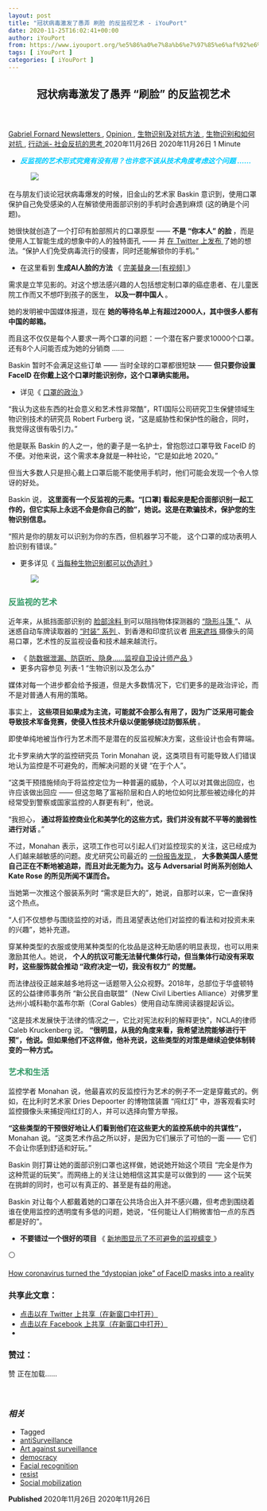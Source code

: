 ```yaml
---
layout: post
title: "冠状病毒激发了愚弄 刷脸 的反监视艺术 - iYouPort"
date: 2020-11-25T16:02:41+00:00
author: iYouPort
from: https://www.iyouport.org/%e5%86%a0%e7%8a%b6%e7%97%85%e6%af%92%e6%bf%80%e5%8f%91%e4%ba%86%e6%84%9a%e5%bc%84-%e5%88%b7%e8%84%b8-%e7%9a%84%e5%8f%8d%e7%9b%91%e8%a7%86%e8%89%ba%e6%9c%af/
tags: [ iYouPort ]
categories: [ iYouPort ]
---
```


<article class="post-15240 post type-post status-publish format-standard has-post-thumbnail hentry category-newsletters category-opinion category-91 category-92 category-33 tag-antisurveillance tag-art-against-surveillance tag-democracy tag-facial-recognition tag-resist tag-social-mobilization" id="post-15240">
 <header class="entry-header">
  <h1 class="entry-title">
   冠状病毒激发了愚弄 “刷脸” 的反监视艺术
  </h1>
 </header>
 <div class="entry-meta">
  <span class="byline">
   <a href="https://www.iyouport.org/author/gabrielfornard/" rel="author" title="由Gabriel Fornard发布">
    Gabriel Fornard
   </a>
  </span>
  <span class="cat-links">
   <a href="https://www.iyouport.org/category/newsletters/" rel="category tag">
    Newsletters
   </a>
   ,
   <a href="https://www.iyouport.org/category/opinion/" rel="category tag">
    Opinion
   </a>
   ,
   <a href="https://www.iyouport.org/category/%e7%94%9f%e7%89%a9%e8%af%86%e5%88%ab%e5%8f%8a%e5%af%b9%e6%8a%97%e6%96%b9%e6%b3%95/" rel="category tag">
    生物识别及对抗方法
   </a>
   ,
   <a href="https://www.iyouport.org/category/%e7%94%9f%e7%89%a9%e8%af%86%e5%88%ab/" rel="category tag">
    生物识别和如何对抗
   </a>
   ,
   <a href="https://www.iyouport.org/category/%e8%a1%8c%e5%8a%a8%e6%b4%be-%e7%a4%be%e4%bc%9a%e5%8f%8d%e6%8a%97%e7%9a%84%e6%80%9d%e8%80%83/" rel="category tag">
    行动派- 社会反抗的思考
   </a>
  </span>
  <span class="published-on">
   <time class="entry-date published" datetime="2020-11-26T00:02:41+08:00">
    2020年11月26日
   </time>
   <time class="updated" datetime="2020-11-26T00:02:12+08:00">
    2020年11月26日
   </time>
  </span>
  <span class="word-count">
   1 Minute
  </span>
 </div>
 <div class="entry-content">
  <ul>
   <li class="graf graf--p">
    <span style="color: #00ccff;">
     <em>
      <strong>
       反监视的艺术形式究竟有没有用？也许您不该从技术角度考虑这个问题 ……
      </strong>
     </em>
    </span>
   </li>
  </ul>
  <figure class="graf graf--figure">
   <img class="graf-image aligncenter jetpack-lazy-image" data-height="1462" data-image-id="0*sZQifpeto4d3stBo.jpg" data-lazy-src="https://i0.wp.com/cdn-images-1.medium.com/max/1067/0*sZQifpeto4d3stBo.jpg?w=1100&amp;is-pending-load=1#038;ssl=1" data-recalc-dims="1" data-width="2600" src="https://i0.wp.com/cdn-images-1.medium.com/max/1067/0*sZQifpeto4d3stBo.jpg?w=1100&amp;ssl=1" srcset="data:image/gif;base64,R0lGODlhAQABAIAAAAAAAP///yH5BAEAAAAALAAAAAABAAEAAAIBRAA7"/>
   <noscript>
    <img class="graf-image aligncenter" data-height="1462" data-image-id="0*sZQifpeto4d3stBo.jpg" data-recalc-dims="1" data-width="2600" src="https://i0.wp.com/cdn-images-1.medium.com/max/1067/0*sZQifpeto4d3stBo.jpg?w=1100&amp;ssl=1"/>
   </noscript>
  </figure>
  <p class="graf graf--p">
   在与朋友们谈论冠状病毒爆发的时候，旧金山的艺术家 Baskin 意识到，使用口罩保护自己免受感染的人在解锁使用面部识别的手机时会遇到麻烦 (这的确是个问题)。
  </p>
  <p class="graf graf--p">
   她很快就创造了一个打印有脸部照片的口罩原型 ——
   <strong class="markup--strong markup--p-strong">
    不是 “你本人” 的脸
   </strong>
   ，而是使用人工智能生成的想象中的人的独特面孔 —— 并
   <a class="markup--anchor markup--p-anchor" data-href="https://twitter.com/djbaskin/status/1228798382598000640" href="https://twitter.com/djbaskin/status/1228798382598000640" rel="noopener noreferrer" target="_blank">
    在 Twitter 上发布
   </a>
   了她的想法。“保护人们免受病毒流行的侵害，同时还能解锁你的手机。”
  </p>
  <ul class="postList">
   <li class="graf graf--li">
    在这里看到
    <strong class="markup--strong markup--li-strong">
     生成AI人脸的方法
    </strong>
    《
    <a class="markup--anchor markup--li-anchor" data-href="https://www.iyouport.org/%e5%ae%8c%e7%be%8e%e6%9b%bf%e8%ba%ab-video/" href="https://www.iyouport.org/%e5%ae%8c%e7%be%8e%e6%9b%bf%e8%ba%ab-video/" rel="noopener noreferrer" target="_blank">
     完美替身 — [有视频]
    </a>
    》
   </li>
  </ul>
  <p class="graf graf--p">
   需求是立竿见影的。对这个想法感兴趣的人包括想定制口罩的癌症患者、在儿童医院工作而又不想吓到孩子的医生，
   <strong class="markup--strong markup--p-strong">
    以及一群中国人
   </strong>
   。
  </p>
  <p class="graf graf--p">
   她的发明被中国媒体报道，现在
   <strong class="markup--strong markup--p-strong">
    她的等待名单上有超过2000人，其中很多人都有中国的邮箱。
   </strong>
  </p>
  <p class="graf graf--p">
   而且这不仅仅是每个人要求一两个口罩的问题：一个潜在客户要求10000个口罩。还有8个人问能否成为她的分销商 ……
  </p>
  <p class="graf graf--p">
   Baskin 暂时不会满足这些订单 —— 当时全球的口罩都很短缺 ——
   <strong class="markup--strong markup--p-strong">
    但只要你设置 FaceID 在你戴上这个口罩时能识别你，这个口罩确实能用。
   </strong>
  </p>
  <ul class="postList">
   <li class="graf graf--li">
    详见《
    <a class="markup--anchor markup--li-anchor" data-href="https://www.iyouport.org/%e5%8f%a3%e7%bd%a9%e7%9a%84%e6%94%bf%e6%b2%bb/" href="https://www.iyouport.org/%e5%8f%a3%e7%bd%a9%e7%9a%84%e6%94%bf%e6%b2%bb/" rel="noopener noreferrer" target="_blank">
     口罩的政治
    </a>
    》
   </li>
  </ul>
  <p class="graf graf--p graf--startsWithDoubleQuote">
   “我认为这些东西的社会意义和艺术性非常酷”，RTI国际公司研究卫生保健领域生物识别技术的研究员 Robert Furberg 说，“这是威胁性和保护性的融合，同时，我觉得这很有吸引力。”
  </p>
  <p class="graf graf--p">
   他是联系 Baskin 的人之一，他的妻子是一名护士，曾抱怨过口罩导致 FaceID 的不便。对他来说，这个需求本身就是一种社论，“它是如此地 2020。”
  </p>
  <p class="graf graf--p">
   但当大多数人只是担心戴上口罩后能不能使用手机时，他们可能会发现一个令人惊讶的好处。
  </p>
  <p class="graf graf--p">
   Baskin 说，
   <strong class="markup--strong markup--p-strong">
    这里面有一个反监视的元素。“[口罩] 看起来是配合面部识别一起工作的，但它实际上永远不会是你自己的脸”，她说。这是在欺骗技术，保护您的生物识别信息。
   </strong>
  </p>
  <p class="graf graf--p graf--startsWithDoubleQuote">
   “照片是你的朋友可以识别为你的东西，但机器学习不能， 这个口罩的成功表明人脸识别有错误。”
  </p>
  <ul class="postList">
   <li class="graf graf--li">
    更多详见《
    <a class="markup--anchor markup--li-anchor" data-href="https://www.iyouport.org/%e5%bd%93%e6%af%8f%e7%a7%8d%e7%94%9f%e7%89%a9%e8%af%86%e5%88%ab%e9%83%bd%e5%8f%af%e4%bb%a5%e4%bc%aa%e9%80%a0%e6%97%b6/" href="https://www.iyouport.org/%e5%bd%93%e6%af%8f%e7%a7%8d%e7%94%9f%e7%89%a9%e8%af%86%e5%88%ab%e9%83%bd%e5%8f%af%e4%bb%a5%e4%bc%aa%e9%80%a0%e6%97%b6/" rel="noopener noreferrer" target="_blank">
     当每种生物识别都可以伪造时
    </a>
    》
   </li>
  </ul>
  <figure class="graf graf--figure">
   <img class="graf-image aligncenter jetpack-lazy-image" data-height="393" data-image-id="0*U7Cl3vMJMEpASMQh" data-lazy-src="https://cdn-images-1.medium.com/max/1067/0*U7Cl3vMJMEpASMQh?is-pending-load=1" data-width="700" src="https://cdn-images-1.medium.com/max/1067/0*U7Cl3vMJMEpASMQh" srcset="data:image/gif;base64,R0lGODlhAQABAIAAAAAAAP///yH5BAEAAAAALAAAAAABAAEAAAIBRAA7"/>
   <noscript>
    <img class="graf-image aligncenter" data-height="393" data-image-id="0*U7Cl3vMJMEpASMQh" data-width="700" src="https://cdn-images-1.medium.com/max/1067/0*U7Cl3vMJMEpASMQh"/>
   </noscript>
  </figure>
  <h3 class="graf graf--p">
   <span style="color: #339966;">
    <strong class="markup--strong markup--p-strong">
     反监视的艺术
    </strong>
   </span>
  </h3>
  <p class="graf graf--p">
   近年来，从抵挡面部识别的
   <a class="markup--anchor markup--p-anchor" data-href="https://www.iyouport.org/%E8%AE%A9%E9%9D%A2%E9%83%A8%E8%AF%86%E5%88%AB%E5%A4%B1%E6%95%88%E7%9A%84%E6%80%9D%E8%80%83%E6%96%B9%E5%BC%8F/" href="https://www.iyouport.org/%E8%AE%A9%E9%9D%A2%E9%83%A8%E8%AF%86%E5%88%AB%E5%A4%B1%E6%95%88%E7%9A%84%E6%80%9D%E8%80%83%E6%96%B9%E5%BC%8F/" rel="noopener noreferrer" target="_blank">
    脸部涂料
   </a>
   到可以阻挡物体探测器的
   <a class="markup--anchor markup--p-anchor" data-href="https://www.iyouport.org/%e5%a6%82%e4%bd%95%e9%98%b2%e6%ad%a2%e8%a2%ab%e6%97%a0%e4%ba%ba%e6%9c%ba%e7%9b%91%e6%8e%a7%ef%bc%9f%ef%bc%88%e7%83%ad%e6%88%90%e5%83%8f%e7%9b%91%e6%8e%a7%e7%9a%84%e6%8a%b5%e5%88%b6%e6%96%b9%e6%b3%95/" href="https://www.iyouport.org/%e5%a6%82%e4%bd%95%e9%98%b2%e6%ad%a2%e8%a2%ab%e6%97%a0%e4%ba%ba%e6%9c%ba%e7%9b%91%e6%8e%a7%ef%bc%9f%ef%bc%88%e7%83%ad%e6%88%90%e5%83%8f%e7%9b%91%e6%8e%a7%e7%9a%84%e6%8a%b5%e5%88%b6%e6%96%b9%e6%b3%95/" rel="noopener noreferrer" target="_blank">
    “隐形斗篷
   </a>
   ”、从迷惑自动车牌读取器的
   <a class="markup--anchor markup--p-anchor" data-href="https://www.iyouport.org/%e5%a6%82%e4%bd%95%e6%84%9a%e5%bc%84%e8%87%aa%e5%8a%a8%e8%bd%a6%e7%89%8c%e9%98%85%e8%af%bb%e5%99%a8%ef%bc%9f/" href="https://www.iyouport.org/%e5%a6%82%e4%bd%95%e6%84%9a%e5%bc%84%e8%87%aa%e5%8a%a8%e8%bd%a6%e7%89%8c%e9%98%85%e8%af%bb%e5%99%a8%ef%bc%9f/" rel="noopener noreferrer" target="_blank">
    “时装” 系列
   </a>
   、到香港和印度抗议者
   <a class="markup--anchor markup--p-anchor" data-href="https://www.iyouport.org/%e9%81%ae%e4%bd%8f%e8%84%b8%e9%83%a8%e6%88%90%e4%b8%ba%e5%bd%93%e4%bb%8a%e6%8a%97%e8%ae%ae%e8%80%85%e7%9a%84%e9%a6%96%e8%a6%81%e7%9b%ae%e6%a0%87/" href="https://www.iyouport.org/%e9%81%ae%e4%bd%8f%e8%84%b8%e9%83%a8%e6%88%90%e4%b8%ba%e5%bd%93%e4%bb%8a%e6%8a%97%e8%ae%ae%e8%80%85%e7%9a%84%e9%a6%96%e8%a6%81%e7%9b%ae%e6%a0%87/" rel="noopener noreferrer" target="_blank">
    用来遮挡
   </a>
   摄像头的简易口罩，艺术性的反监视设备和技术越来越流行。
  </p>
  <ul class="postList">
   <li class="graf graf--li">
    《
    <a class="markup--anchor markup--li-anchor" data-href="https://www.iyouport.org/%e9%98%b2%e6%95%b0%e6%8d%ae%e6%b3%84%e6%bc%8f%e3%80%81%e9%98%b2%e7%aa%83%e5%90%ac%e3%80%81%e9%9a%90%e8%ba%ab%e7%9b%91%e8%a7%86%e8%87%aa%e5%8d%ab%e8%ae%be%e8%ae%a1%e5%b8%88%e4%ba%a7/" href="https://www.iyouport.org/%e9%98%b2%e6%95%b0%e6%8d%ae%e6%b3%84%e6%bc%8f%e3%80%81%e9%98%b2%e7%aa%83%e5%90%ac%e3%80%81%e9%9a%90%e8%ba%ab%e7%9b%91%e8%a7%86%e8%87%aa%e5%8d%ab%e8%ae%be%e8%ae%a1%e5%b8%88%e4%ba%a7/" rel="noopener noreferrer" target="_blank">
     防数据泄漏、防窃听、隐身……监视自卫设计师产品
    </a>
    》
   </li>
   <li class="graf graf--li">
    更多内容参见 列表-1 “生物识别以及怎么办”
   </li>
  </ul>
  <p class="graf graf--p">
   媒体对每一个进步都会给予报道，但是大多数情况下，它们更多的是政治评论，而不是对普通人有用的策略。
  </p>
  <p class="graf graf--p">
   事实上，
   <strong class="markup--strong markup--p-strong">
    这些项目如果成为主流，可能就不会那么有用了，因为广泛采用可能会导致技术军备竞赛，使侵入性技术升级以便能够绕过防御系统
   </strong>
   。
  </p>
  <p class="graf graf--p">
   即使单纯地被当作行为艺术而不是潜在的反监视解决方案，这些设计也会有弊端。
  </p>
  <p class="graf graf--p">
   北卡罗来纳大学的监控研究员 Torin Monahan 说，这类项目有可能导致人们错误地认为监控是不可避免的，而解决问题的关键 “在于个人”。
  </p>
  <p class="graf graf--p graf--startsWithDoubleQuote">
   “这类干预措施倾向于将监控定位为一种普遍的威胁，个人可以对其做出回应，也许应该做出回应 —— 但这忽略了富裕阶层和白人的地位如何比那些被边缘化的并经常受到警察或国家监控的人群更有利”，他说。
  </p>
  <p class="graf graf--p graf--startsWithDoubleQuote">
   “我担心，
   <strong class="markup--strong markup--p-strong">
    通过将监控商业化和美学化的这些方式，我们并没有就不平等的脆弱性进行对话
   </strong>
   。”
  </p>
  <p class="graf graf--p">
   不过，Monahan 表示，这项工作也可以引起人们对监控现实的关注，这已经成为人们越来越敏感的问题。皮尤研究公司最近的
   <a class="markup--anchor markup--p-anchor" data-href="https://www.technologyreview.com/f/614720/privacy-pew-research-data-collection-big-tech-facebook-google-apple/" href="https://www.technologyreview.com/f/614720/privacy-pew-research-data-collection-big-tech-facebook-google-apple/" rel="noopener noreferrer" target="_blank">
    一份报告发现
   </a>
   ，
   <strong class="markup--strong markup--p-strong">
    大多数美国人感觉自己正在不断地被追踪，而且对此无能为力。这与 Adversarial 时尚系列创始人 Kate Rose 的所见所闻不谋而合。
   </strong>
  </p>
  <p class="graf graf--p">
   当她第一次推这个服装系列时 “需求是巨大的”，她说，自那时以来，它一直保持这个热点。
  </p>
  <p class="graf graf--p graf--startsWithDoubleQuote">
   “人们不仅想参与围绕监控的对话，而且渴望表达他们对监控的看法和对投资未来的兴趣”，她补充道。
  </p>
  <p class="graf graf--p">
   穿某种类型的衣服或使用某种类型的化妆品是这种无助感的明显表现，也可以用来激励其他人。她说，
   <strong class="markup--strong markup--p-strong">
    个人的抗议可能无法替代集体行动，但当集体行动没有采取时，这些服饰就会推动 “政府决定一切，我没有权力” 的觉醒。
   </strong>
  </p>
  <p class="graf graf--p">
   而法律战役正越来越多地将这一话题带入公众视野。2018年，总部位于华盛顿特区的公益律师事务所 “新公民自由联盟”（New Civil Liberties Alliance）对佛罗里达州小城科勒尔盖布尔斯（Coral Gables）使用自动车牌阅读器提起诉讼。
  </p>
  <p class="graf graf--p graf--startsWithDoubleQuote">
   “这是技术发展快于法律的情况之一，它比对宪法权利的解释更快”，NCLA的律师 Caleb Kruckenberg 说。
   <strong class="markup--strong markup--p-strong">
    “很明显，从我的角度来看，我希望法院能够进行干预”，他说。但如果他们不这样做，他补充说，这些类型的对策是继续迫使体制转变的一种方式。
   </strong>
  </p>
  <h3 class="graf graf--p">
   <span style="color: #339966;">
    <strong class="markup--strong markup--p-strong">
     艺术和生活
    </strong>
   </span>
  </h3>
  <p class="graf graf--p">
   监控学者 Monahan 说，他最喜欢的反监控行为艺术的例子不一定是穿戴式的。例如，在比利时艺术家 Dries Depoorter 的博物馆装置 “闯红灯” 中，游客观看实时监控摄像头来捕捉闯红灯的人，并可以选择向警方举报。
  </p>
  <p class="graf graf--p graf--startsWithDoubleQuote">
   <strong class="markup--strong markup--p-strong">
    “这些类型的干预很好地让人们看到他们在这些更大的监控系统中的共谋性”，
   </strong>
   Monahan 说。“这类艺术作品之所以好，是因为它们展示了可怕的一面 —— 它们不会让你感到舒适和好玩。”
  </p>
  <p class="graf graf--p">
   Baskin 则打算让她的面部识别口罩也这样做，她说她开始这个项目 “完全是作为这种荒诞的玩笑”。而网络上的关注让她相信这其实是可以做到的 —— 这个玩笑在挑衅的同时，也可以有真正的、甚至是有益的用途。
  </p>
  <p class="graf graf--p">
   Baskin 对让每个人都戴着她的口罩在公共场合出入并不感兴趣，但考虑到围绕着谁在使用监控的透明度有多低的问题，她说，“任何能让人们稍微害怕一点的东西都是好的”。
  </p>
  <ul class="postList">
   <li class="graf graf--li">
    <strong class="markup--strong markup--li-strong">
     不要错过一个很好的项目
    </strong>
    《
    <a class="markup--anchor markup--li-anchor" data-href="https://www.iyouport.org/%e6%96%b0%e5%9c%b0%e5%9b%be%e6%98%be%e7%a4%ba%e4%ba%86%e4%b8%8d%e5%8f%af%e9%81%bf%e5%85%8d%e7%9a%84%e7%9b%91%e8%a7%86%e8%a0%95%e5%8f%98/" href="https://www.iyouport.org/%e6%96%b0%e5%9c%b0%e5%9b%be%e6%98%be%e7%a4%ba%e4%ba%86%e4%b8%8d%e5%8f%af%e9%81%bf%e5%85%8d%e7%9a%84%e7%9b%91%e8%a7%86%e8%a0%95%e5%8f%98/" rel="noopener noreferrer" target="_blank">
     新地图显示了不可避免的监视蠕变
    </a>
    》
   </li>
  </ul>
  <p class="graf graf--p">
   ⚪️
  </p>
  <p class="graf graf--p">
   <a class="markup--anchor markup--p-anchor" data-href="https://www.technologyreview.com/2020/02/29/905599/how-coronavirus-turned-the-dystopian-joke-of-faceid-masks-into-a-reality/" href="https://www.technologyreview.com/2020/02/29/905599/how-coronavirus-turned-the-dystopian-joke-of-faceid-masks-into-a-reality/" rel="noopener noreferrer" target="_blank">
    How coronavirus turned the “dystopian joke” of FaceID masks into a reality
   </a>
  </p>
  <div id="atatags-1611829871-5fe732d60d178">
  </div>
  <div class="sharedaddy sd-sharing-enabled">
   <div class="robots-nocontent sd-block sd-social sd-social-icon sd-sharing">
    <h3 class="sd-title">
     共享此文章：
    </h3>
    <div class="sd-content">
     <ul>
      <li class="share-twitter">
       <a class="share-twitter sd-button share-icon no-text" data-shared="sharing-twitter-15240" href="https://www.iyouport.org/%e5%86%a0%e7%8a%b6%e7%97%85%e6%af%92%e6%bf%80%e5%8f%91%e4%ba%86%e6%84%9a%e5%bc%84-%e5%88%b7%e8%84%b8-%e7%9a%84%e5%8f%8d%e7%9b%91%e8%a7%86%e8%89%ba%e6%9c%af/?share=twitter" rel="nofollow noopener noreferrer" target="_blank" title="点击以在 Twitter 上共享">
        <span>
        </span>
        <span class="sharing-screen-reader-text">
         点击以在 Twitter 上共享（在新窗口中打开）
        </span>
       </a>
      </li>
      <li class="share-facebook">
       <a class="share-facebook sd-button share-icon no-text" data-shared="sharing-facebook-15240" href="https://www.iyouport.org/%e5%86%a0%e7%8a%b6%e7%97%85%e6%af%92%e6%bf%80%e5%8f%91%e4%ba%86%e6%84%9a%e5%bc%84-%e5%88%b7%e8%84%b8-%e7%9a%84%e5%8f%8d%e7%9b%91%e8%a7%86%e8%89%ba%e6%9c%af/?share=facebook" rel="nofollow noopener noreferrer" target="_blank" title="点击以在 Facebook 上共享">
        <span>
        </span>
        <span class="sharing-screen-reader-text">
         点击以在 Facebook 上共享（在新窗口中打开）
        </span>
       </a>
      </li>
      <li class="share-end">
      </li>
     </ul>
    </div>
   </div>
  </div>
  <div class="sharedaddy sd-block sd-like jetpack-likes-widget-wrapper jetpack-likes-widget-unloaded" data-name="like-post-frame-161182987-15240-5fe732d60db06" data-src="https://widgets.wp.com/likes/#blog_id=161182987&amp;post_id=15240&amp;origin=www.iyouport.org&amp;obj_id=161182987-15240-5fe732d60db06" id="like-post-wrapper-161182987-15240-5fe732d60db06">
   <h3 class="sd-title">
    赞过：
   </h3>
   <div class="likes-widget-placeholder post-likes-widget-placeholder" style="height: 55px;">
    <span class="button">
     <span>
      赞
     </span>
    </span>
    <span class="loading">
     正在加载……
    </span>
   </div>
   <span class="sd-text-color">
   </span>
   <a class="sd-link-color">
   </a>
  </div>
  <div class="jp-relatedposts" id="jp-relatedposts">
   <h3 class="jp-relatedposts-headline">
    <em>
     相关
    </em>
   </h3>
  </div>
 </div>
 <div class="entry-footer">
  <ul class="post-tags light-text">
   <li>
    Tagged
   </li>
   <li>
    <a href="https://www.iyouport.org/tag/antisurveillance/" rel="tag">
     antiSurveillance
    </a>
   </li>
   <li>
    <a href="https://www.iyouport.org/tag/art-against-surveillance/" rel="tag">
     Art against surveillance
    </a>
   </li>
   <li>
    <a href="https://www.iyouport.org/tag/democracy/" rel="tag">
     democracy
    </a>
   </li>
   <li>
    <a href="https://www.iyouport.org/tag/facial-recognition/" rel="tag">
     Facial recognition
    </a>
   </li>
   <li>
    <a href="https://www.iyouport.org/tag/resist/" rel="tag">
     resist
    </a>
   </li>
   <li>
    <a href="https://www.iyouport.org/tag/social-mobilization/" rel="tag">
     Social mobilization
    </a>
   </li>
  </ul>
 </div>
 <div class="entry-author-wrapper">
  <div class="site-posted-on">
   <strong>
    Published
   </strong>
   <time class="entry-date published" datetime="2020-11-26T00:02:41+08:00">
    2020年11月26日
   </time>
   <time class="updated" datetime="2020-11-26T00:02:12+08:00">
    2020年11月26日
   </time>
  </div>
 </div>
</article>

